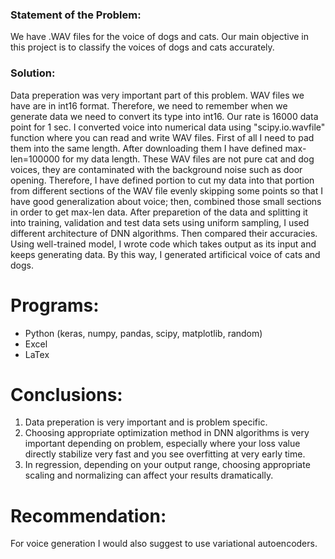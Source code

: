 ### Statement of the Problem:
We have .WAV files for the voice of dogs and cats. Our main objective in this project is to classify the voices of dogs and cats accurately.

### Solution:
Data preperation was very important part of this problem. WAV files we have are in int16 format. Therefore, we need to remember when we generate data we need to convert its type into int16. Our rate is 16000 data point for 1 sec. I converted voice into numerical data using "scipy.io.wavfile" function where you can read and write WAV files. First of all I need to pad them into the same length. After downloading them I have defined max-len=100000 for my data length. These WAV files are not pure cat and dog voices, they are contaminated with the background noise such as door opening. Therefore, I have defined portion to cut my data into that portion from different sections of the WAV file evenly skipping some points so that I have good generalization about voice; then, combined those small sections in order to get max-len data.
After preparetion of the data and splitting it into training, validation and test data sets using uniform sampling, I used different architecture of DNN algorithms. Then compared their accuracies.
Using well-trained model, I wrote code which takes output as its input and keeps generating data. By this way, I generated artificical voice of cats and dogs.

# Programs:
- Python (keras, numpy, pandas, scipy, matplotlib, random)
- Excel
- LaTex

# Conclusions:
1. Data preperation is very important and is problem specific.
2. Choosing appropriate optimization method in DNN algorithms is very important depending on problem, especially where your loss value directly stabilize very fast and you see overfitting at very early time.
3. In regression, depending on your output range, choosing appropriate scaling and normalizing can affect your results dramatically.

# Recommendation:
For voice generation I would also suggest to use variational autoencoders.
